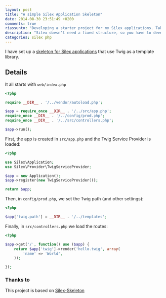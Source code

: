 ```yaml
---
layout: post
title: "A simple Silex Application Skeleton"
date: 2014-08-30 23:51:49 +0200
comments: true
riassunto: "Developing a starter project for my Silex applications. Take one."
description: "Silex doesn't need a fixed structure, so you have to develop one. I have done so and here I explain how"
categories: silex php
---
```


I have set up a [skeleton for Silex applications][2] that use Twig as a template library.

## Details

It all starts with `web/index.php`

```php
<?php

require __DIR__ . '/../vendor/autoload.php';

$app = require_once __DIR__ . '/../src/app.php';
require_once __DIR__ . '/../config/prod.php';
require_once __DIR__ . '/../src/controllers.php';

$app->run();
```

First, the app is created in `src/app.php` and the Twig Service Provider is loaded:

```php
<?php

use Silex\Application;
use Silex\Provider\TwigServiceProvider;

$app = new Application();
$app->register(new TwigServiceProvider());

return $app;
```

Then, in `config/prod.php`, we set the Twig path (and other settings):

```php
<?php

$app['twig.path'] = __DIR__ . '/../templates';
```

Finally, in `src/controllers.php` we load the routes:

```php
<?php

$app->get('/', function() use ($app) {
    return $app['twig']->render('hello.twig', array(
        'name' => 'World',
    ));

});
```

### Thanks to

This project is based on [Silex-Skeleton][1]


[1]: https://github.com/silexphp/Silex-Skeleton
[2]: https://github.com/JustB/silex-skeleton